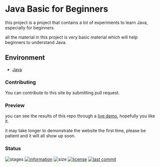 # Java Basic for Beginners

this project is a project that contains a lot of experiments to learn Java, especially for beginners.

all the material in this project is very basic material which will help beginners to understand Java.

## Environment

- [Java](https://www.java.com/)

### Contributing

You can contribute to this site by submitting pull request.

### Preview

you can see the results of this repo through a [live demo](https://github.com/novaardiansyah/java-basic-beginners),
hopefully you like it.

it may take longer to demonstrate the website the first time, please be patient and it will all show up soon.

### Status

![stages](https://img.shields.io/badge/stages-development-informational)
[![information](https://img.shields.io/badge/information-references-informational)](https://github.com/novaardiansyah/java-basic-beginners/blob/main/references.json)
![size](https://img.shields.io/github/repo-size/novaardiansyah/java-basic-beginners?label=size&color=informational)
[![license](https://img.shields.io/badge/license-MIT-blue.svg)](https://github.com/novaardiansyah/repository_name/blob/main/LICENSE)
[![last commit](https://img.shields.io/github/last-commit/novaardiansyah/java-basic-beginners?label=last%20commit&color=informational)](https://github.com/novaardiansyah/java-basic-beginners/commits/main)
